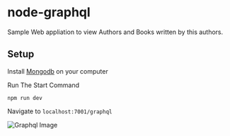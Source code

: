 # node-graphql

Sample Web appliation to view Authors and Books written by this authors.

## Setup

Install [Mongodb](https://www.mongodb.com/try/download/community) on your computer

Run The Start Command
```
npm run dev
```
Navigate to `localhost:7001/graphql`

![Graphql Image](https://res.cloudinary.com/lcu-feeding/image/upload/v1684923142/react-chat-app/Screenshot_2023-05-24_110901_bp1wxy.png)